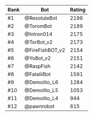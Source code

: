 Rank|Bot|Rating
---|---|---
#1|@ResoluteBot|2196
#2|@ToromBot|2189
#3|@Intron014|2175
#4|@TorBot_v2|2173
#5|@FireFishBOT_v2|2154
#6|@YoBot_v2|2151
#7|@RaspFish|2142
#8|@FataliiBot|1591
#9|@Demolito_L6|1284
#10|@Demolito_L5|1053
#11|@Demolito_L4|944
#12|@pawnrobot|615
